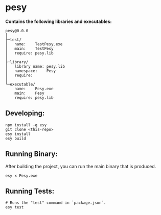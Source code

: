 # pesy

**Contains the following libraries and executables:**

```
pesy@0.0.0
│
├─test/
│   name:    TestPesy.exe
│   main:    TestPesy
│   require: pesy.lib
│
├─library/
│   library name: pesy.lib
│   namespace:    Pesy
│   require:
│
└─executable/
    name:    Pesy.exe
    main:    Pesy
    require: pesy.lib
```

## Developing:

```
npm install -g esy
git clone <this-repo>
esy install
esy build
```

## Running Binary:

After building the project, you can run the main binary that is produced.

```
esy x Pesy.exe 
```

## Running Tests:

```
# Runs the "test" command in `package.json`.
esy test
```

